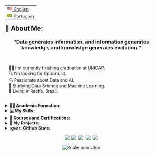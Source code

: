 <table align="right">
 <tr><td><a href="README_us.md"><img src="https://github.com/pedrrocabral/pedrrocabral/blob/7c4a9d0eaf8e5e1528d89a675a94da46f801ec18/svg/us-flag.png" height="15"> &nbsp;English</a></td></tr>
 <tr><td><a href="README.md"><img src="https://github.com/pedrrocabral/pedrrocabral/blob/7c4a9d0eaf8e5e1528d89a675a94da46f801ec18/svg/br-flag.png" height="15"> &nbsp;Português</a></td></tr>
</table>

## 👾&nbsp;About Me:

<div align="center">
 
### “Data generates information, and information generates knowledge, and knowledge generates evolution.“
</div>

<br>

&nbsp;&nbsp;&nbsp;🧑‍💻 I'm currently finishing graduation at [UNICAP](https://portal.unicap.br/).\
&nbsp;&nbsp;&nbsp;🔍 I'm looking for Opportunit.\
&nbsp;&nbsp;&nbsp;💘 Passionate about Data and AI.\
&nbsp;&nbsp;&nbsp;📘 Studying Data Science and Machine Learning.\
&nbsp;&nbsp;&nbsp;🌵  Living in Recife, Brazil. 

<br>

<details>
<summary><b>👨‍🎓&nbsp;Academic Formation:</b></summary>
<br/>

[Universidade Católica de Pernambuco](https://portal.unicap.br/)\
<b>GRADUATING IN CIVIL ENGINEERING</b>\
<b>JAN/2017 - JUN/2023</b>
<br>
</details>

 <details>
  <summary><b>💻&nbsp;My Skills:</b></summary>
<br/>

<img alt="Pedro-Python" src="https://img.shields.io/badge/Python-14354C?style=for-the-badge&logo=python&logoColor=white">
<img alt="Pedro-sklearn" src="https://img.shields.io/badge/scikit--learn-%23F7931E.svg?style=for-the-badge&logo=scikit-learn&logoColor=white">
<img alt="Pedro-pandas" src="https://img.shields.io/badge/pandas-%23150458.svg?style=for-the-badge&logo=pandas&logoColor=white">
<img alt="Pedro-numpy" src="https://img.shields.io/badge/numpy-%23013243.svg?style=for-the-badge&logo=numpy&logoColor=white">
<img alt="Pedro-seabron" height="29" src="https://github.com/pedrrocabral/Projeto-de-Machine-Learning/blob/f47d5cdc5e589d36542d1d370818e35c60a17d14/img/seaborn_bdges.png">&nbsp;
<img alt="Pedro-matplotlib" height="29" src="https://github.com/pedrrocabral/Projeto-de-Machine-Learning/blob/837a171c5e8e1e4a2d3303123b98e04c699d804a/img/Matplotlib.png">&nbsp;
<img alt="Pedro-plotly" src="https://img.shields.io/badge/Plotly-%233F4F75.svg?style=for-the-badge&logo=plotly&logoColor=white">
<img alt="Pedro-jupyter" src="https://img.shields.io/badge/jupyter-%23FA0F00.svg?style=for-the-badge&logo=jupyter&logoColor=white">
<img alt="Pedro-mysql" src="https://img.shields.io/badge/MySQL-00000F?style=for-the-badge&logo=mysql&logoColor=white">
<img alt="Pedro-sqlite" src="https://img.shields.io/badge/SQLite-07405E?style=for-the-badge&logo=sqlite&logoColor=white">
<img alt="Pedro-postgres" src="https://img.shields.io/badge/postgres-%23316192.svg?style=for-the-badge&logo=postgresql&logoColor=white">
<img alt="Pedro-vscod" src="https://img.shields.io/badge/Visual_Studio_Code-0078D4?style=for-the-badge&logo=visual%20studio%20code&logoColor=white">
<br/>
</details>

<details>
<summary><b>📘&nbsp;Courses and Certifications:</b></summary>
<br/>

<table align="center">
  <thead>
  <th> Plataforma </th><th> Curso </th><th> Duração </th><th>Certificado</th>
  <tr><td><img alt="Pedro-udemy" height= 22 src="https://img.shields.io/badge/Udemy-A435F0?style=for-the-badge&logo=Udemy&logoColor=white"></td><td>Data Scientist Training</td><td>45 hours</td><td><a href="https://bit.ly/CertificadoFormacaoCientistaDeDados">Link</a></td></tr>
  <tr><td><img alt="Pedro-udemy" height= 22 src="https://img.shields.io/badge/Udemy-A435F0?style=for-the-badge&logo=Udemy&logoColor=white"></td><td>Machine Learning With Python (In progress)</td><td>42 hours</td></tr>
  <tr><td><img alt="Pedro-udemy" height= 22 src="https://img.shields.io/badge/Udemy-A435F0?style=for-the-badge&logo=Udemy&logoColor=white"></td><td>
Python for Data Analysis</td><td>12 hours</td><td><a href="https://bit.ly/CertificadoPythonParaAnaliseDeDados">Link</a></td></tr>
  <tr><td><img alt="Pedro-udemy" height= 22 src="https://img.shields.io/badge/Udemy-A435F0?style=for-the-badge&logo=Udemy&logoColor=white"></td><td>Advanced Python
</td><td>112 hours</td><td><a href="https://bit.ly/CertificadoPythonAvançado">Link</a></td></tr>
  </thead>
</table>
<br>
</details>

<details>
<summary><b>📂&nbsp;My Projects:</b></summary>
<br/>

 <table align="center">
   <thead>
  <th>Pojeto</th><th>Descrição</th><th>Linguagem</th><th>Links</th>
  <tr><td>DataFake</td><td>Fake Data Generator Library For Testing</td><td><img height="25" src="svg/python-original-wordmark.svg"></td><td><a href="https://github.com/pedrrocabral/DataFake">Link</a></td></tr>
 <tr><td>Data Analysis</td><td>Kaggle Site Data Analysis</td><td><img height="25" src="svg/python-original-wordmark.svg">&nbsp;<img alt="Pedro-jupyter" src="svg/jupyter-original-wordmark.svg" height="25"></td><td><a href="https://github.com/pedrrocabral/Analise-de-dados">Link</a></td></tr>
   </thead>
 </table>
 <br>
 </details>
 
 <details>
  <summary><b>:gear:&nbsp;GitHub Stats:</b></summary>
  <br>
    <p align="center">
        <img height="150px" src="https://github-readme-streak-stats.herokuapp.com?user=pedrrocabral&theme=onedark&hide_border=true">
    </p>
    <div align="center">
  <a href="https://github.com/pedrrocabral">
  <img height="150em" src="https://github-readme-stats.vercel.app/api?username=pedrrocabral&show_icons=true&theme=onedark&include_all_commits=true&count_private=true">
  <img height="150em" src="https://github-readme-stats.vercel.app/api/top-langs/?username=pedrrocabral&layout=compact&langs_count=7&theme=onedark">
    <div align="center"><br>
  <a href="https://github.com/pedrrocabral">
  <img height="150em" src="https://github-profile-trophy.vercel.app/?username=pedrrocabral&theme=onedark">
</div>
</details>  

 <div align="center">
<p align="center">
  <a href = "https://github.com/pedrrocabral"><img src="https://img.shields.io/badge/github-%23121011.svg?style=for-the-badge&logo=github&logoColor=white" height="30"></a>
  <a href="https://api.whatsapp.com/send?phone=5581998854988&text=Oii%20Pedro%2C%20peguei%20seu%20Whatsapp%20no%20Github!" target="_blank"><img src="https://img.shields.io/badge/WhatsApp-25D366?style=for-the-badge&logo=whatsapp&logoColor=white" target="_blank"></a>&nbsp;
  <a href="https://www.instagram.com/pedrrogomes" target="_blank"><img src="https://img.shields.io/badge/-Instagram-%23E4405F?style=for-the-badge&logo=instagram&logoColor=white" target="_blank"></a>&nbsp;
  <a href="https://www.linkedin.com/in/pedrrocabral/" target="_blank"><img src="https://img.shields.io/badge/-LinkedIn-%230077B5?style=for-the-badge&logo=linkedin&logoColor=white" target="_blank"></a>&nbsp;
  <a href = "mailto:pedrogomes3108@hotmail.com"><img src="https://img.shields.io/badge/Microsoft_Outlook-0078D4?style=for-the-badge&logo=microsoft-outlook&logoColor=white"></a>
  </p>
  
   ![Snake animation](https://github.com/pedrrocabral/pedrrocabral/blob/output/github-contribution-grid-snake.svg)
